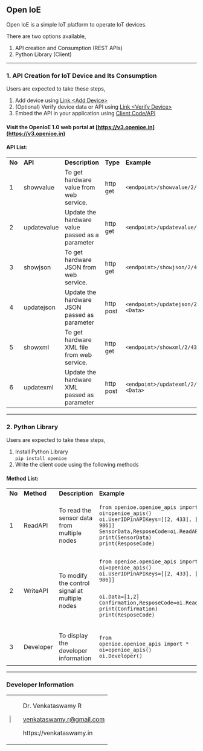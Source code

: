 ## Open IoE

Open IoE is a simple IoT platform to operate IoT devices.

There are two options available,

1.  API creation and Consumption (REST APIs)
2.  Python Library (Client)

---

### 1\. API Creation for IoT Device and Its Consumption

Users are expected to take these steps,

1.  Add device using [Link \<Add Device>](http://gnanodaya.org:8080/openioe/device.jsp)
2.  (Optional) Verify device data or API using [Link \<Verify Device>](http://gnanodaya.org:8080/openioe/console.jsp)
3.  Embed the API in your application using [Client Code/API](http://gnanodaya.org:8080/openioe/embed.jsp)

#### Visit the OpenIoE 1.0 web portal at [https://v3.openioe.in](https://v3.openioe.in)

#### API List:

<table><tbody><tr><td><strong>No</strong></td><td><strong>API</strong></td><td><strong>Description</strong></td><td><strong>Type</strong></td><td><strong>Example</strong></td></tr><tr><td>1</td><td>showvalue</td><td>To get hardware value from web service.</td><td>http get</td><td><pre><code class="language-plaintext">&lt;endpoint&gt;/showvalue/2/433</code></pre></td></tr><tr><td>2</td><td>updatevalue</td><td>Update the hardware value passed as a parameter</td><td>http get</td><td><pre><code class="language-plaintext">&lt;endpoint&gt;/updatevalue/2/433/2</code></pre></td></tr><tr><td>3</td><td>showjson</td><td>To get hardware JSON from web service.</td><td>http get</td><td><pre><code class="language-plaintext">&lt;endpoint&gt;/showjson/2/433</code></pre></td></tr><tr><td>4</td><td>updatejson</td><td>Update the hardware JSON passed as parameter</td><td>http post</td><td><pre><code class="language-plaintext">&lt;endpoint&gt;/updatejson/2/433 &lt;Data&gt;</code></pre></td></tr><tr><td>5</td><td>showxml</td><td>To get hardware XML file from web service.</td><td>http get</td><td><pre><code class="language-plaintext">&lt;endpoint&gt;/showxml/2/433</code></pre></td></tr><tr><td>6</td><td>updatexml</td><td>Update the hardware XML passed as parameter</td><td>http post</td><td><pre><code class="language-plaintext">&lt;endpoint&gt;/updatexml/2/433 &lt;Data&gt;</code></pre></td></tr></tbody></table>

---

### 2\. Python Library

Users are expected to take these steps,

1.  Install Python Library  
    `pip install openioe`
2.  Write the client code using the following methods

#### Method List:

<table><tbody><tr><td><strong>No</strong></td><td><strong>Method</strong></td><td><strong>Description</strong></td><td><strong>Example</strong></td></tr><tr><td>1</td><td>ReadAPI</td><td>To read the sensor data from multiple nodes</td><td><pre><code class="language-python">from openioe.openioe_apis import *
oi=openioe_apis()
oi.UserIDPinAPIKeys=[[2, 433], [3, 986]]
SensorData,ResposeCode=oi.ReadAPI()
print(SensorData)
print(ResposeCode)</code></pre></td></tr><tr><td>2</td><td>WriteAPI</td><td>To modify the control signal at multiple nodes</td><td><pre><code class="language-python">from openioe.openioe_apis import *
oi=openioe_apis()
oi.UserIDPinAPIKeys=[[2, 433], [3, 986]]

oi.Data=[1,2]
Confirmation,ResposeCode=oi.ReadAPI()
print(Confirmation)
print(ResposeCode)</code></pre></td></tr><tr><td>3</td><td>Developer</td><td>To display the developer information</td><td><pre><code class="language-python">from openioe.openioe_apis import *
oi=openioe_apis()
oi.Developer()</code></pre></td></tr></tbody></table>

---

### Developer Information

<table><tbody><tr><td><img class="image_resized" style="width:20.35%;" src="https://33333.cdn.cke-cs.com/kSW7V9NHUXugvhoQeFaf/images/8146430ac5a2b59450922b0d0711400c29f0d17e09ae4229.jpg" srcset="https://33333.cdn.cke-cs.com/kSW7V9NHUXugvhoQeFaf/images/8146430ac5a2b59450922b0d0711400c29f0d17e09ae4229.jpg/w_154 154w, https://33333.cdn.cke-cs.com/kSW7V9NHUXugvhoQeFaf/images/8146430ac5a2b59450922b0d0711400c29f0d17e09ae4229.jpg/w_234 234w, https://33333.cdn.cke-cs.com/kSW7V9NHUXugvhoQeFaf/images/8146430ac5a2b59450922b0d0711400c29f0d17e09ae4229.jpg/w_314 314w, https://33333.cdn.cke-cs.com/kSW7V9NHUXugvhoQeFaf/images/8146430ac5a2b59450922b0d0711400c29f0d17e09ae4229.jpg/w_394 394w, https://33333.cdn.cke-cs.com/kSW7V9NHUXugvhoQeFaf/images/8146430ac5a2b59450922b0d0711400c29f0d17e09ae4229.jpg/w_474 474w" sizes="100vw" width="474"></td><td><p>Dr. Venkataswamy R</p><p><a href="mailto:venkataswamy.r@gmail.com">venkataswamy.r@gmail.com</a></p><p>https://venkataswamy.in</p></td></tr></tbody></table>